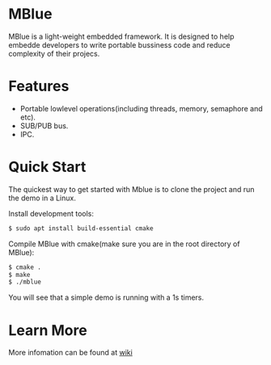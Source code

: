 # MBlue
MBlue is a light-weight embedded framework. 
It is designed to help embedde developers to write portable bussiness code and reduce complexity of their projecs. 

# Features
* Portable lowlevel operations(including threads, memory, semaphore and etc).
* SUB/PUB bus.
* IPC.

# Quick Start
The quickest way to get started with Mblue is to clone the project and run the demo in a Linux.

Install development tools:
```bash
$ sudo apt install build-essential cmake
```
Compile MBlue with cmake(make sure you are in the root directory of MBlue):
```bash
$ cmake .
$ make
$ ./mblue
```
You will see that a simple demo is running with a 1s timers.

# Learn More
More infomation can be found at [wiki](https://github.com/licett/mblue/wiki)
